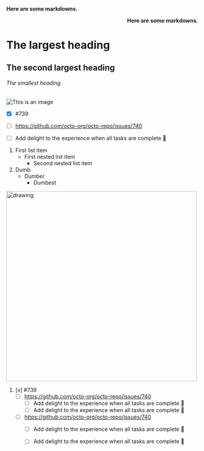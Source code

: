 <div>

<p><b>Here are some markdowns.</b></p>

</div>

<div style="text-align: right;">

<p><b>Here are some markdowns.</b></p>

</div>

# The largest heading
## The second largest heading
###### The smallest heading

![This is an image](https://myoctocat.com/assets/images/base-octocat.svg)


- [x] #739
- [ ] https://github.com/octo-org/octo-repo/issues/740
- [ ] Add delight to the experience when all tasks are complete :tada:


1. First list item
   - First nested list item
     - Second nested list item
2. Dumb
   -  Dumber
      -  Dumbest


<img src="https://d3t3ozftmdmh3i.cloudfront.net/production/podcast_uploaded_episode/7529921/7529921-1599957944301-5d39c4693f2fb.jpg" alt="drawing" width="500"/>

1. [x] #739
   -  [ ] https://github.com/octo-org/octo-repo/issues/740
      -  [ ] Add delight to the experience when all tasks are complete :tada:
      -  [ ] Add delight to the experience when all tasks are complete :tada:
   -  [ ] https://github.com/octo-org/octo-repo/issues/740
      -  [ ] Add delight to the experience when all tasks are complete :tada:
      -  [ ] Add delight to the experience when all tasks are complete :tada:



